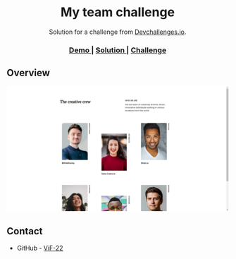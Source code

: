 <h1 align="center">My team challenge</h1>

<div align="center">
   Solution for a challenge from  <a href="http://devchallenges.io" target="_blank">Devchallenges.io</a>.
</div>

<div align="center">
  <h3>
    <a href="https://https://vif-22.github.io/teamchallenge//">
      Demo
    </a>
    <span> | </span>
    <a href="https://github.com/ViF-22/teamchallenge">
      Solution
    </a>
    <span> | </span>
    <a href="https://devchallenges.io/challenges/hhmesazsqgKXrTkYkt0U">
      Challenge
    </a>
  </h3>
</div>

<!-- TABLE OF CONTENTS -->


## Overview

![screenshot](images/demo.png)



## Contact

- GitHub - <a href='https://github.com/ViF-22'>ViF-22</a>
